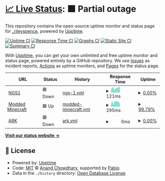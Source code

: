 # [📈 Live Status](https://status.nimrd.net): <!--live status--> **🟧 Partial outage**

This repository contains the open-source uptime monitor and status page for [\_rileyspence](https://status.nimrd.net), powered by [Upptime](https://github.com/upptime/upptime).

[![Uptime CI](https://github.com/rileyspence/uptime/workflows/Uptime%20CI/badge.svg)](https://github.com/rileyspence/uptime/actions?query=workflow%3A%22Uptime+CI%22)
[![Response Time CI](https://github.com/rileyspence/uptime/workflows/Response%20Time%20CI/badge.svg)](https://github.com/rileyspence/uptime/actions?query=workflow%3A%22Response+Time+CI%22)
[![Graphs CI](https://github.com/rileyspence/uptime/workflows/Graphs%20CI/badge.svg)](https://github.com/rileyspence/uptime/actions?query=workflow%3A%22Graphs+CI%22)
[![Static Site CI](https://github.com/rileyspence/uptime/workflows/Static%20Site%20CI/badge.svg)](https://github.com/rileyspence/uptime/actions?query=workflow%3A%22Static+Site+CI%22)
[![Summary CI](https://github.com/rileyspence/uptime/workflows/Summary%20CI/badge.svg)](https://github.com/rileyspence/uptime/actions?query=workflow%3A%22Summary+CI%22)

With [Upptime](https://upptime.js.org), you can get your own unlimited and free uptime monitor and status page, powered entirely by a GitHub repository. We use [Issues](https://github.com/rileyspence/uptime/issues) as incident reports, [Actions](https://github.com/rileyspence/uptime/actions) as uptime monitors, and [Pages](https://status.nimrd.net) for the status page.

<!--start: status pages-->
<!-- This summary is generated by Upptime (https://github.com/upptime/upptime) -->
<!-- Do not edit this manually, your changes will be overwritten -->
<!-- prettier-ignore -->
| URL | Status | History | Response Time | Uptime |
| --- | ------ | ------- | ------------- | ------ |
| <img alt="" src="https://icons.duckduckgo.com/ip3/ngs1m.nimrdinfrastructure.net.ico" height="13"> [NGS1](https://ngs1m.nimrdinfrastructure.net) | 🟥 Down | [ngs-1.yml](https://github.com/rileyspence/uptime/commits/HEAD/history/ngs-1.yml) | <details><summary><img alt="Response time graph" src="./graphs/ngs-1/response-time-week.png" height="20"> 121ms</summary><br><a href="https://status.nimrd.net/history/ngs-1"><img alt="Response time 203" src="https://img.shields.io/endpoint?url=https%3A%2F%2Fraw.githubusercontent.com%2Frileyspence%2Fuptime%2FHEAD%2Fapi%2Fngs-1%2Fresponse-time.json"></a><br><a href="https://status.nimrd.net/history/ngs-1"><img alt="24-hour response time 152" src="https://img.shields.io/endpoint?url=https%3A%2F%2Fraw.githubusercontent.com%2Frileyspence%2Fuptime%2FHEAD%2Fapi%2Fngs-1%2Fresponse-time-day.json"></a><br><a href="https://status.nimrd.net/history/ngs-1"><img alt="7-day response time 121" src="https://img.shields.io/endpoint?url=https%3A%2F%2Fraw.githubusercontent.com%2Frileyspence%2Fuptime%2FHEAD%2Fapi%2Fngs-1%2Fresponse-time-week.json"></a><br><a href="https://status.nimrd.net/history/ngs-1"><img alt="30-day response time 203" src="https://img.shields.io/endpoint?url=https%3A%2F%2Fraw.githubusercontent.com%2Frileyspence%2Fuptime%2FHEAD%2Fapi%2Fngs-1%2Fresponse-time-month.json"></a><br><a href="https://status.nimrd.net/history/ngs-1"><img alt="1-year response time 203" src="https://img.shields.io/endpoint?url=https%3A%2F%2Fraw.githubusercontent.com%2Frileyspence%2Fuptime%2FHEAD%2Fapi%2Fngs-1%2Fresponse-time-year.json"></a></details> | <details><summary><a href="https://status.nimrd.net/history/ngs-1">0.00%</a></summary><a href="https://status.nimrd.net/history/ngs-1"><img alt="All-time uptime 45.30%" src="https://img.shields.io/endpoint?url=https%3A%2F%2Fraw.githubusercontent.com%2Frileyspence%2Fuptime%2FHEAD%2Fapi%2Fngs-1%2Fuptime.json"></a><br><a href="https://status.nimrd.net/history/ngs-1"><img alt="24-hour uptime 0.00%" src="https://img.shields.io/endpoint?url=https%3A%2F%2Fraw.githubusercontent.com%2Frileyspence%2Fuptime%2FHEAD%2Fapi%2Fngs-1%2Fuptime-day.json"></a><br><a href="https://status.nimrd.net/history/ngs-1"><img alt="7-day uptime 0.00%" src="https://img.shields.io/endpoint?url=https%3A%2F%2Fraw.githubusercontent.com%2Frileyspence%2Fuptime%2FHEAD%2Fapi%2Fngs-1%2Fuptime-week.json"></a><br><a href="https://status.nimrd.net/history/ngs-1"><img alt="30-day uptime 45.30%" src="https://img.shields.io/endpoint?url=https%3A%2F%2Fraw.githubusercontent.com%2Frileyspence%2Fuptime%2FHEAD%2Fapi%2Fngs-1%2Fuptime-month.json"></a><br><a href="https://status.nimrd.net/history/ngs-1"><img alt="1-year uptime 45.30%" src="https://img.shields.io/endpoint?url=https%3A%2F%2Fraw.githubusercontent.com%2Frileyspence%2Fuptime%2FHEAD%2Fapi%2Fngs-1%2Fuptime-year.json"></a></details>
| <img alt="" src="https://icons.duckduckgo.com/ip3/modded-map.nimrd.net.ico" height="13"> [Modded Minecraft](https://modded-map.nimrd.net) | 🟩 Up | [modded-minecraft.yml](https://github.com/rileyspence/uptime/commits/HEAD/history/modded-minecraft.yml) | <details><summary><img alt="Response time graph" src="./graphs/modded-minecraft/response-time-week.png" height="20"> 295ms</summary><br><a href="https://status.nimrd.net/history/modded-minecraft"><img alt="Response time 273" src="https://img.shields.io/endpoint?url=https%3A%2F%2Fraw.githubusercontent.com%2Frileyspence%2Fuptime%2FHEAD%2Fapi%2Fmodded-minecraft%2Fresponse-time.json"></a><br><a href="https://status.nimrd.net/history/modded-minecraft"><img alt="24-hour response time 288" src="https://img.shields.io/endpoint?url=https%3A%2F%2Fraw.githubusercontent.com%2Frileyspence%2Fuptime%2FHEAD%2Fapi%2Fmodded-minecraft%2Fresponse-time-day.json"></a><br><a href="https://status.nimrd.net/history/modded-minecraft"><img alt="7-day response time 295" src="https://img.shields.io/endpoint?url=https%3A%2F%2Fraw.githubusercontent.com%2Frileyspence%2Fuptime%2FHEAD%2Fapi%2Fmodded-minecraft%2Fresponse-time-week.json"></a><br><a href="https://status.nimrd.net/history/modded-minecraft"><img alt="30-day response time 273" src="https://img.shields.io/endpoint?url=https%3A%2F%2Fraw.githubusercontent.com%2Frileyspence%2Fuptime%2FHEAD%2Fapi%2Fmodded-minecraft%2Fresponse-time-month.json"></a><br><a href="https://status.nimrd.net/history/modded-minecraft"><img alt="1-year response time 273" src="https://img.shields.io/endpoint?url=https%3A%2F%2Fraw.githubusercontent.com%2Frileyspence%2Fuptime%2FHEAD%2Fapi%2Fmodded-minecraft%2Fresponse-time-year.json"></a></details> | <details><summary><a href="https://status.nimrd.net/history/modded-minecraft">99.79%</a></summary><a href="https://status.nimrd.net/history/modded-minecraft"><img alt="All-time uptime 99.83%" src="https://img.shields.io/endpoint?url=https%3A%2F%2Fraw.githubusercontent.com%2Frileyspence%2Fuptime%2FHEAD%2Fapi%2Fmodded-minecraft%2Fuptime.json"></a><br><a href="https://status.nimrd.net/history/modded-minecraft"><img alt="24-hour uptime 98.51%" src="https://img.shields.io/endpoint?url=https%3A%2F%2Fraw.githubusercontent.com%2Frileyspence%2Fuptime%2FHEAD%2Fapi%2Fmodded-minecraft%2Fuptime-day.json"></a><br><a href="https://status.nimrd.net/history/modded-minecraft"><img alt="7-day uptime 99.79%" src="https://img.shields.io/endpoint?url=https%3A%2F%2Fraw.githubusercontent.com%2Frileyspence%2Fuptime%2FHEAD%2Fapi%2Fmodded-minecraft%2Fuptime-week.json"></a><br><a href="https://status.nimrd.net/history/modded-minecraft"><img alt="30-day uptime 99.83%" src="https://img.shields.io/endpoint?url=https%3A%2F%2Fraw.githubusercontent.com%2Frileyspence%2Fuptime%2FHEAD%2Fapi%2Fmodded-minecraft%2Fuptime-month.json"></a><br><a href="https://status.nimrd.net/history/modded-minecraft"><img alt="1-year uptime 99.83%" src="https://img.shields.io/endpoint?url=https%3A%2F%2Fraw.githubusercontent.com%2Frileyspence%2Fuptime%2FHEAD%2Fapi%2Fmodded-minecraft%2Fuptime-year.json"></a></details>
| <img alt="" src="https://icons.duckduckgo.com/ip3/null.ico" height="13"> [ARK](ark.nimrd.net) | 🟥 Down | [ark.yml](https://github.com/rileyspence/uptime/commits/HEAD/history/ark.yml) | <details><summary><img alt="Response time graph" src="./graphs/ark/response-time-week.png" height="20"> 0ms</summary><br><a href="https://status.nimrd.net/history/ark"><img alt="Response time 0" src="https://img.shields.io/endpoint?url=https%3A%2F%2Fraw.githubusercontent.com%2Frileyspence%2Fuptime%2FHEAD%2Fapi%2Fark%2Fresponse-time.json"></a><br><a href="https://status.nimrd.net/history/ark"><img alt="24-hour response time 0" src="https://img.shields.io/endpoint?url=https%3A%2F%2Fraw.githubusercontent.com%2Frileyspence%2Fuptime%2FHEAD%2Fapi%2Fark%2Fresponse-time-day.json"></a><br><a href="https://status.nimrd.net/history/ark"><img alt="7-day response time 0" src="https://img.shields.io/endpoint?url=https%3A%2F%2Fraw.githubusercontent.com%2Frileyspence%2Fuptime%2FHEAD%2Fapi%2Fark%2Fresponse-time-week.json"></a><br><a href="https://status.nimrd.net/history/ark"><img alt="30-day response time 0" src="https://img.shields.io/endpoint?url=https%3A%2F%2Fraw.githubusercontent.com%2Frileyspence%2Fuptime%2FHEAD%2Fapi%2Fark%2Fresponse-time-month.json"></a><br><a href="https://status.nimrd.net/history/ark"><img alt="1-year response time 0" src="https://img.shields.io/endpoint?url=https%3A%2F%2Fraw.githubusercontent.com%2Frileyspence%2Fuptime%2FHEAD%2Fapi%2Fark%2Fresponse-time-year.json"></a></details> | <details><summary><a href="https://status.nimrd.net/history/ark">0.00%</a></summary><a href="https://status.nimrd.net/history/ark"><img alt="All-time uptime 0.00%" src="https://img.shields.io/endpoint?url=https%3A%2F%2Fraw.githubusercontent.com%2Frileyspence%2Fuptime%2FHEAD%2Fapi%2Fark%2Fuptime.json"></a><br><a href="https://status.nimrd.net/history/ark"><img alt="24-hour uptime 0.00%" src="https://img.shields.io/endpoint?url=https%3A%2F%2Fraw.githubusercontent.com%2Frileyspence%2Fuptime%2FHEAD%2Fapi%2Fark%2Fuptime-day.json"></a><br><a href="https://status.nimrd.net/history/ark"><img alt="7-day uptime 0.00%" src="https://img.shields.io/endpoint?url=https%3A%2F%2Fraw.githubusercontent.com%2Frileyspence%2Fuptime%2FHEAD%2Fapi%2Fark%2Fuptime-week.json"></a><br><a href="https://status.nimrd.net/history/ark"><img alt="30-day uptime 0.00%" src="https://img.shields.io/endpoint?url=https%3A%2F%2Fraw.githubusercontent.com%2Frileyspence%2Fuptime%2FHEAD%2Fapi%2Fark%2Fuptime-month.json"></a><br><a href="https://status.nimrd.net/history/ark"><img alt="1-year uptime 0.00%" src="https://img.shields.io/endpoint?url=https%3A%2F%2Fraw.githubusercontent.com%2Frileyspence%2Fuptime%2FHEAD%2Fapi%2Fark%2Fuptime-year.json"></a></details>

<!--end: status pages-->

[**Visit our status website →**](https://status.nimrd.net)

## 📄 License

- Powered by: [Upptime](https://github.com/upptime/upptime)
- Code: [MIT](./LICENSE) © [Anand Chowdhary](https://anandchowdhary.com), supported by [Pabio](https://pabio.com)
- Data in the `./history` directory: [Open Database License](https://opendatacommons.org/licenses/odbl/1-0/)
